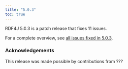 ```yaml
---
title: "5.0.3"
toc: true
---
```

RDF4J 5.0.3 is a patch release that fixes 11 issues.

For a complete overview, see [all issues fixed in 5.0.3](https://github.com/eclipse/rdf4j/milestone/111?closed=1).

### Acknowledgements

This release was made possible by contributions from ???

